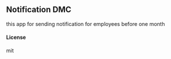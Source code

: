 ## Notification DMC

this app for sending notification for employees before one month

#### License

mit